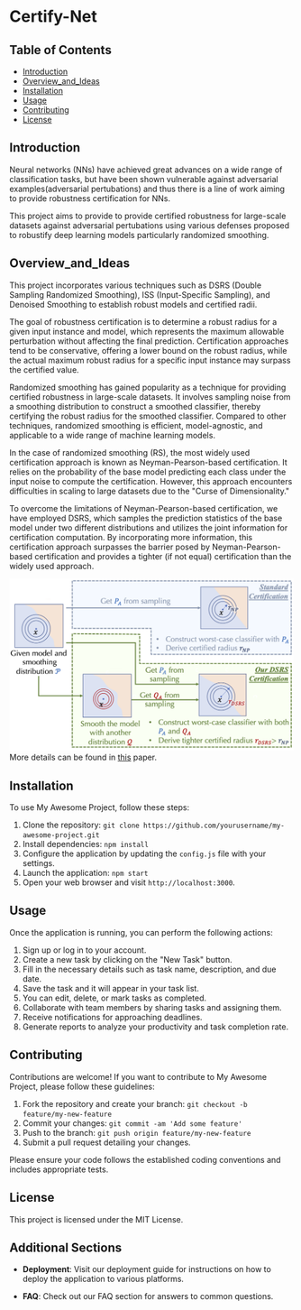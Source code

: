 # Certify-Net

## Table of Contents

- [Introduction](#introduction)
- [Overview_and_Ideas](#overview_and_ideas)
- [Installation](#installation)
- [Usage](#usage)
- [Contributing](#contributing)
- [License](#license)

## Introduction

Neural networks (NNs) have achieved great advances on a wide range of classification tasks, but have been shown vulnerable against adversarial examples(adversarial pertubations) and thus there is a line of work aiming to provide robustness certification for NNs.

This project aims to provide to provide certified robustness for large-scale datasets against adversarial pertubations using various defenses proposed to robustify deep learning models particularly randomized smoothing. 

## Overview_and_Ideas


This project incorporates various techniques such as DSRS (Double Sampling Randomized Smoothing), ISS (Input-Specific Sampling), and Denoised Smoothing to establish robust models and certified radii.

The goal of robustness certification is to determine a robust radius for a given input instance and model, which represents the maximum allowable perturbation without affecting the final prediction. Certification approaches tend to be conservative, offering a lower bound on the robust radius, while the actual maximum robust radius for a specific input instance may surpass the certified value.

Randomized smoothing has gained popularity as a technique for providing certified robustness in large-scale datasets. It involves sampling noise from a smoothing distribution to construct a smoothed classifier, thereby certifying the robust radius for the smoothed classifier. Compared to other techniques, randomized smoothing is efficient, model-agnostic, and applicable to a wide range of machine learning models.

In the case of randomized smoothing (RS), the most widely used certification approach is known as Neyman-Pearson-based certification. It relies on the probability of the base model predicting each class under the input noise to compute the certification. However, this approach encounters difficulties in scaling to large datasets due to the "Curse of Dimensionality."

To overcome the limitations of Neyman-Pearson-based certification, we have employed DSRS, which samples the prediction statistics of the base model under two different distributions and utilizes the joint information for certification computation. By incorporating more information, this certification approach surpasses the barrier posed by Neyman-Pearson-based certification and provides a tighter (if not equal) certification than the widely used approach.

![Figure Demonstrating DSRS and NP approach](images_readme/overall_pipeline.png)
More details can be found in [this](https://arxiv.org/abs/2206.07912) paper.



## Installation

To use My Awesome Project, follow these steps:

1. Clone the repository: `git clone https://github.com/yourusername/my-awesome-project.git`
2. Install dependencies: `npm install`
3. Configure the application by updating the `config.js` file with your settings.
4. Launch the application: `npm start`
5. Open your web browser and visit `http://localhost:3000`.

## Usage

Once the application is running, you can perform the following actions:

1. Sign up or log in to your account.
2. Create a new task by clicking on the "New Task" button.
3. Fill in the necessary details such as task name, description, and due date.
4. Save the task and it will appear in your task list.
5. You can edit, delete, or mark tasks as completed.
6. Collaborate with team members by sharing tasks and assigning them.
7. Receive notifications for approaching deadlines.
8. Generate reports to analyze your productivity and task completion rate.

## Contributing

Contributions are welcome! If you want to contribute to My Awesome Project, please follow these guidelines:

1. Fork the repository and create your branch: `git checkout -b feature/my-new-feature`
2. Commit your changes: `git commit -am 'Add some feature'`
3. Push to the branch: `git push origin feature/my-new-feature`
4. Submit a pull request detailing your changes.

Please ensure your code follows the established coding conventions and includes appropriate tests.

## License

This project is licensed under the MIT License.

## Additional Sections

- **Deployment**: Visit our deployment guide for instructions on how to deploy the application to various platforms.
<!-- - **Documentation**: Access the full documentation [here](https://docs.myawesomeproject.com). -->
<!-- - **Changelog**: View the changelog to see the history of changes between versions. -->
- **FAQ**: Check out our FAQ section for answers to common questions.
